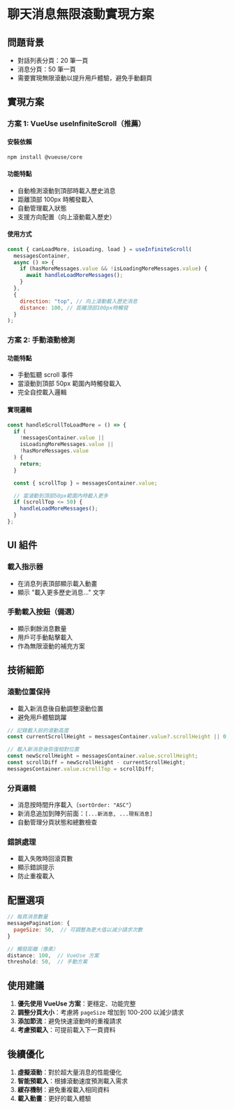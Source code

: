 # 聊天消息無限滾動實現方案

## 問題背景

- 對話列表分頁：20 筆一頁
- 消息分頁：50 筆一頁
- 需要實現無限滾動以提升用戶體驗，避免手動翻頁

## 實現方案

### 方案 1: VueUse useInfiniteScroll（推薦）

#### 安裝依賴

```bash
npm install @vueuse/core
```

#### 功能特點

- 自動檢測滾動到頂部時載入歷史消息
- 距離頂部 100px 時觸發載入
- 自動管理載入狀態
- 支援方向配置（向上滾動載入歷史）

#### 使用方式

```javascript
const { canLoadMore, isLoading, load } = useInfiniteScroll(
  messagesContainer,
  async () => {
    if (hasMoreMessages.value && !isLoadingMoreMessages.value) {
      await handleLoadMoreMessages();
    }
  },
  {
    direction: "top", // 向上滾動載入歷史消息
    distance: 100, // 距離頂部100px時觸發
  }
);
```

### 方案 2: 手動滾動檢測

#### 功能特點

- 手動監聽 scroll 事件
- 當滾動到頂部 50px 範圍內時觸發載入
- 完全自控載入邏輯

#### 實現邏輯

```javascript
const handleScrollToLoadMore = () => {
  if (
    !messagesContainer.value ||
    isLoadingMoreMessages.value ||
    !hasMoreMessages.value
  ) {
    return;
  }

  const { scrollTop } = messagesContainer.value;

  // 當滾動到頂部50px範圍內時載入更多
  if (scrollTop <= 50) {
    handleLoadMoreMessages();
  }
};
```

## UI 組件

### 載入指示器

- 在消息列表頂部顯示載入動畫
- 顯示 "載入更多歷史消息..." 文字

### 手動載入按鈕（備選）

- 顯示剩餘消息數量
- 用戶可手動點擊載入
- 作為無限滾動的補充方案

## 技術細節

### 滾動位置保持

- 載入新消息後自動調整滾動位置
- 避免用戶體驗跳躍

```javascript
// 記錄載入前的滾動高度
const currentScrollHeight = messagesContainer.value?.scrollHeight || 0;

// 載入新消息後恢復相對位置
const newScrollHeight = messagesContainer.value.scrollHeight;
const scrollDiff = newScrollHeight - currentScrollHeight;
messagesContainer.value.scrollTop = scrollDiff;
```

### 分頁邏輯

- 消息按時間升序載入（`sortOrder: "ASC"`）
- 新消息追加到陣列前面：`[...新消息, ...現有消息]`
- 自動管理分頁狀態和總數檢查

### 錯誤處理

- 載入失敗時回滾頁數
- 顯示錯誤提示
- 防止重複載入

## 配置選項

```javascript
// 每頁消息數量
messagePagination: {
  pageSize: 50,  // 可調整為更大值以減少請求次數
}

// 觸發距離（像素）
distance: 100,  // VueUse 方案
threshold: 50,  // 手動方案
```

## 使用建議

1. **優先使用 VueUse 方案**：更穩定、功能完整
2. **調整分頁大小**：考慮將 `pageSize` 增加到 100-200 以減少請求
3. **添加節流**：避免快速滾動時的重複請求
4. **考慮預載入**：可提前載入下一頁資料

## 後續優化

1. **虛擬滾動**：對於超大量消息的性能優化
2. **智能預載入**：根據滾動速度預測載入需求
3. **緩存機制**：避免重複載入相同資料
4. **載入動畫**：更好的載入體驗

